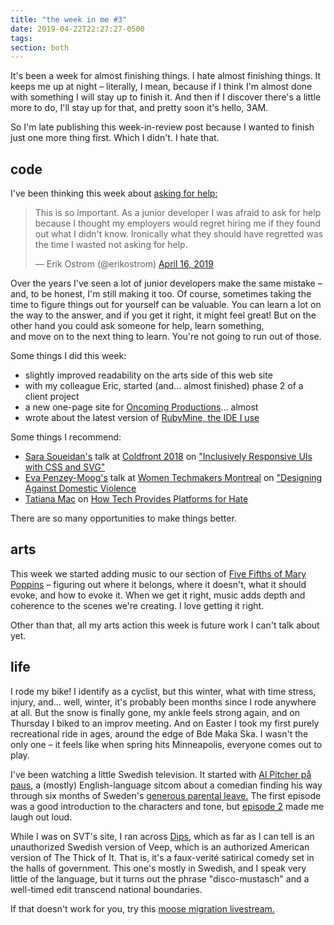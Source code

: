 ```yaml
---
title: "the week in me #3"
date: 2019-04-22T22:27:27-0500
tags:
section: both
---
```


It's been a week for almost finishing things. I hate almost finishing
things. It keeps me up at night – literally, I mean, because if I think
I'm almost done with something I will stay up to finish it. And then if
I discover there's a little more to do, I'll stay up for that, and
pretty soon it's hello, 3AM.

So I'm late publishing this week-in-review post because I wanted
to finish just one more thing first. Which I didn't. I hate that.

## code

I've been thinking this week about [asking for help:][help]

<blockquote class="twitter-tweet" data-lang="en"><p lang="en" dir="ltr">This is so important. As a junior developer I was afraid to ask for help because I thought my employers would regret hiring me if they found out what I didn&#39;t know. Ironically what they should have regretted was the time I wasted not asking for help.</p>&mdash; Erik Ostrom (@erikostrom) <a href="https://twitter.com/erikostrom/status/1118299780315115520?ref_src=twsrc%5Etfw">April 16, 2019</a></blockquote>
<script async src="https://platform.twitter.com/widgets.js" charset="utf-8"></script>

Over the years I've seen a lot of junior developers make the same mistake –
and, to be honest, I'm still making it too. Of course, sometimes taking
the time to figure things out for yourself can be valuable. You can learn
a lot on the way to the answer, and if you get it right, it might feel
great! But on the other hand you could ask someone for help, learn something,   
and move on to the next thing to learn. You're not going to run out of those.

Some things I did this week:

- slightly improved readability on the arts side of this web site
- with my colleague Eric, started (and... almost finished) phase&nbsp;2 of a
  client project
- a new one-page site for [Oncoming Productions][oncoming]... almost 
- wrote about the latest version of [RubyMine, the IDE I use][rubymine-post] 

Some things I recommend:

- [Sara Soueidan's][soueidan] talk at
  [Coldfront 2018][coldfront-2018] on 
  ["Inclusively Responsive UIs with CSS and SVG"][soueidan-talk]
- [Eva Penzey-Moog's][penzey-moog] talk at 
  [Women Techmakers Montreal][wtm-montreal] on
  ["Designing Against Domestic Violence][penzey-moog-talk]
- [Tatiana Mac][mac] on
  [How Tech Provides Platforms for Hate][canary]
    
There are so many opportunities to make things better. 

## arts

This week we started adding music to our section of 
[Five Fifths of Mary Poppins][poppins] – figuring out where it belongs,
where it doesn't, what it should evoke, and how to evoke it. When we get
it right, music adds depth and coherence to the scenes we're creating.
I love getting it right.

Other than that, all my arts action this week is future work I can't
talk about yet.     

## life

I rode my bike! I identify as a cyclist, but this winter, what with
time stress, injury, and... well, winter, it's probably been months
since I rode anywhere at all. But the snow is finally gone, my ankle
feels strong again, and on Thursday I biked to an improv meeting.
And on Easter I took my first purely recreational ride in ages,
around the edge of Bde Maka Ska. I wasn't the only one – it feels
like when spring hits Minneapolis, everyone comes out to play.  

I've been watching a little Swedish television. It started with
[Al Pitcher på paus,][pitcher] a (mostly) English-language sitcom
about a comedian finding his way through six months of Sweden's
[generous parental leave.][parental-leave] The first episode was
a good introduction to the characters and tone, but [episode 2][pitcher-2]
made me laugh out loud. 

While I was on SVT's site, I ran across [Dips,][dips] which as far as
I can tell is an unauthorized Swedish version of Veep, which is an
authorized American version of The Thick of It. That is, it's a
faux-verité satirical comedy set in the halls of government. This
one's mostly in Swedish, and I speak very little of the language,
but it turns out the phrase "disco-mustasch" and a well-timed edit
transcend national boundaries.

If that doesn't work for you, try this
[moose migration livestream.][moose]


[help]: https://twitter.com/erikostrom/status/1118299780315115520
[rubymine-post]: https://www.erikostrom.com/code/words/ruby-mine-2019-1 
[soueidan]: https://www.sarasoueidan.com
[soueidan-talk]: https://youtu.be/TbOxPhcVzCc
[coldfront-2018]: https://2018.coldfront.co
[penzey-moog]: https://evapenzeymoog.com
[penzey-moog-talk]: https://youtu.be/P64RHUSRtSA
[wtm-montreal]: https://wtmmontreal.com
[mac]: https://tatianamac.com/
[canary]: https://alistapart.com/article/canary-in-a-coal-mine-how-tech-provides-platforms-for-hate/


[oncoming]: http://www.oncomingproductions.com/
[poppins]: https://www.minnesotafringe.org/event-calendar/five-fifths

[pitcher]: https://www.svt.se/al-pitcher-pa-paus/
[pitcher-2]: https://www.svtplay.se/video/21744986/al-pitcher-pa-paus/al-pitcher-pa-paus-sasong-1-avsnitt-2
[parental-leave]: https://sweden.se/society/10-things-that-make-sweden-family-friendly/
[dips]: https://www.svtplay.se/video/20495012/dips/dips-svensk-kinesiskt-pang-pang
[moose]: https://www.svtplay.se/video/21732978/den-stora-algvandringen/den-stora-algvandringen-slow-tv-sasong-1-22-apr-06-00-1?start=auto&tab=2019
